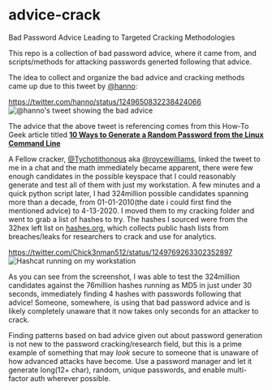 # advice-crack
Bad Password Advice Leading to Targeted Cracking Methodologies


This repo is a collection of bad password advice, where it came from, and scripts/methods for attacking passwords generted following that advice. 

The idea to collect and organize the bad advice and cracking methods came up due to this tweet by [@hanno](https://twitter.com/hanno):

https://twitter.com/hanno/status/1249650832238424066
![@hanno's tweet showing the bad advice](https://i.imgur.com/HcfxqVY.png)

The advice that the above tweet is referencing comes from this How-To Geek article titled [__10 Ways to Generate a Random Password from the Linux Command Line__](https://www.howtogeek.com/howto/30184/10-ways-to-generate-a-random-password-from-the-command-line/)

A Fellow cracker, [@Tychotithonous](https://twitter.com/TychoTithonus/) aka [@roycewilliams](https://github.com/roycewilliams), linked the tweet to me in a chat and the math immediately became apparent, there were few enough candidates in the possible keyspace that I could reasonably generate and test all of them with just my workstation. A few minutes and a quick python script later, I had 324million possible candidates spanning more than a decade, from 01-01-2010(the date i could first find the mentioned advice) to 4-13-2020. I moved them to my cracking folder and went to grab a list of hashes to try. The hashes I sourced were from the 32hex left list on [hashes.org](https://hashes.org/index.php), which collects public hash lists from breaches/leaks for researchers to crack and use for analytics.

https://twitter.com/Chick3nman512/status/1249769263302352897
![Hashcat running on my workstation](https://pbs.twimg.com/media/EVgRS-JX0AEpoNo?format=png&name=medium)

As you can see from the screenshot, I was able to test the 324million candidates against the 76million hashes running as MD5 in just under 30 seconds, immediately finding 4 hashes with passwords following that advice! Someone, somewhere, is using that bad password advice and is likely completely unaware that it now takes only seconds for an attacker to crack. 

Finding patterns based on bad advice given out about password generation is not new to the password cracking/research field, but this is a prime example of something that may _look_ secure to someone that is unaware of how advanced attacks have become. Use a password manager and let it generate long(12+ char), random, unique passwords, and enable multi-factor auth wherever possible.
